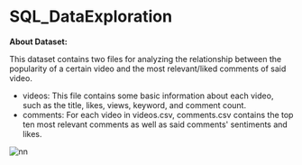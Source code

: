 # SQL_DataExploration

**About Dataset:**

This dataset contains two files for analyzing the relationship between the popularity of a certain video and the most relevant/liked comments of said video.
- videos: This file contains some basic information about each video, such as the title, likes, views, keyword, and comment count.
- comments: For each video in videos.csv, comments.csv contains the top ten most relevant comments as well as said comments' sentiments and likes.

![nn](https://github.com/NhiTran1802/SQL_DataExploration0/assets/135845835/54a898d1-ce6e-4bc1-86b4-bedfed24bad0)
